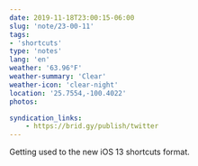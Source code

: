 ```yaml
---
date: 2019-11-18T23:00:15-06:00
slug: 'note/23-00-11'
tags:
- 'shortcuts'
type: 'notes'
lang: 'en'
weather: '63.96°F'
weather-summary: 'Clear'
weather-icon: 'clear-night'
location: '25.7554,-100.4022'
photos:

syndication_links:
    - https://brid.gy/publish/twitter
---
```

Getting used to the new iOS 13 shortcuts format.
